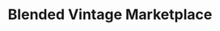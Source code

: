 ---
title: "Blended Vintage Marketplace"
url: /westfield/blended-vintage-marketplace/
shop: shop
---